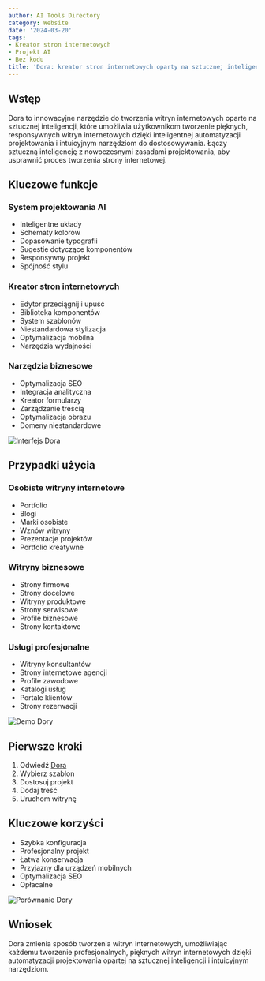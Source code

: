 ```yaml
---
author: AI Tools Directory
category: Website
date: '2024-03-20'
tags:
- Kreator stron internetowych
- Projekt AI
- Bez kodu
title: 'Dora: kreator stron internetowych oparty na sztucznej inteligencji'
---
```


## Wstęp

Dora to innowacyjne narzędzie do tworzenia witryn internetowych oparte na sztucznej inteligencji, które umożliwia użytkownikom tworzenie pięknych, responsywnych witryn internetowych dzięki inteligentnej automatyzacji projektowania i intuicyjnym narzędziom do dostosowywania. Łączy sztuczną inteligencję z nowoczesnymi zasadami projektowania, aby usprawnić proces tworzenia strony internetowej.

## Kluczowe funkcje

### System projektowania AI
- Inteligentne układy
- Schematy kolorów
- Dopasowanie typografii
- Sugestie dotyczące komponentów
- Responsywny projekt
- Spójność stylu

### Kreator stron internetowych
- Edytor przeciągnij i upuść
- Biblioteka komponentów
- System szablonów
- Niestandardowa stylizacja
- Optymalizacja mobilna
- Narzędzia wydajności

### Narzędzia biznesowe
- Optymalizacja SEO
- Integracja analityczna
- Kreator formularzy
- Zarządzanie treścią
- Optymalizacja obrazu
- Domeny niestandardowe

![Interfejs Dora](/imgs/dora/interface.jpg)

## Przypadki użycia

### Osobiste witryny internetowe
- Portfolio
- Blogi
- Marki osobiste
- Wznów witryny
- Prezentacje projektów
- Portfolio kreatywne

### Witryny biznesowe
- Strony firmowe
- Strony docelowe
- Witryny produktowe
- Strony serwisowe
- Profile biznesowe
- Strony kontaktowe

### Usługi profesjonalne
- Witryny konsultantów
- Strony internetowe agencji
- Profile zawodowe
- Katalogi usług
- Portale klientów
- Strony rezerwacji

![Demo Dory](/imgs/dora/demo.jpg)

## Pierwsze kroki

1. Odwiedź [Dora](https://dora.run)
2. Wybierz szablon
3. Dostosuj projekt
4. Dodaj treść
5. Uruchom witrynę

## Kluczowe korzyści

- Szybka konfiguracja
- Profesjonalny projekt
- Łatwa konserwacja
- Przyjazny dla urządzeń mobilnych
- Optymalizacja SEO
- Opłacalne

![Porównanie Dory](/imgs/dora/comparison.jpg)

## Wniosek

Dora zmienia sposób tworzenia witryn internetowych, umożliwiając każdemu tworzenie profesjonalnych, pięknych witryn internetowych dzięki automatyzacji projektowania opartej na sztucznej inteligencji i intuicyjnym narzędziom.